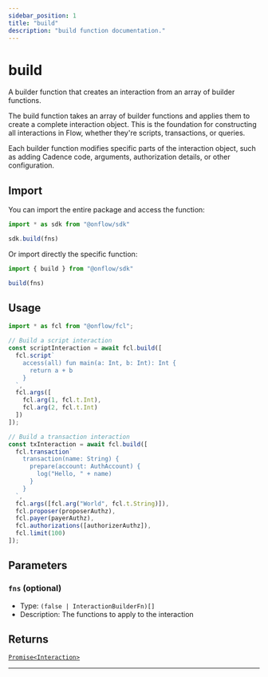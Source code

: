 ```yaml
---
sidebar_position: 1
title: "build"
description: "build function documentation."
---
```


<!-- THIS DOCUMENT IS AUTO-GENERATED FROM [onflow/sdk/src/build/build.ts](https://github.com/onflow/fcl-js/tree/master/packages/sdk/src/build/build.ts). DO NOT EDIT MANUALLY -->

# build

A builder function that creates an interaction from an array of builder functions.

The build function takes an array of builder functions and applies them to create a complete interaction object. This is the foundation for constructing all interactions in Flow, whether they're scripts, transactions, or queries.

Each builder function modifies specific parts of the interaction object, such as adding Cadence code, arguments, authorization details, or other configuration.

## Import

You can import the entire package and access the function:

```typescript
import * as sdk from "@onflow/sdk"

sdk.build(fns)
```

Or import directly the specific function:

```typescript
import { build } from "@onflow/sdk"

build(fns)
```

## Usage

```typescript
import * as fcl from "@onflow/fcl";

// Build a script interaction
const scriptInteraction = await fcl.build([
  fcl.script`
    access(all) fun main(a: Int, b: Int): Int {
      return a + b
    }
  `,
  fcl.args([
    fcl.arg(1, fcl.t.Int),
    fcl.arg(2, fcl.t.Int)
  ])
]);

// Build a transaction interaction
const txInteraction = await fcl.build([
  fcl.transaction`
    transaction(name: String) {
      prepare(account: AuthAccount) {
        log("Hello, " + name)
      }
    }
  `,
  fcl.args([fcl.arg("World", fcl.t.String)]),
  fcl.proposer(proposerAuthz),
  fcl.payer(payerAuthz),
  fcl.authorizations([authorizerAuthz]),
  fcl.limit(100)
]);
```

## Parameters

### `fns` (optional)

- Type: `(false | InteractionBuilderFn)[]`
- Description: The functions to apply to the interaction



## Returns

[`Promise<Interaction>`](../types#interaction)


---